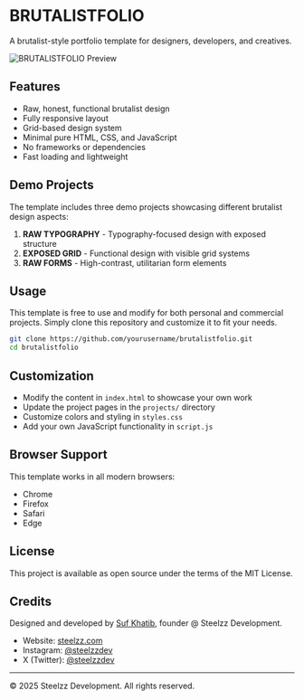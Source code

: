 # BRUTALISTFOLIO

A brutalist-style portfolio template for designers, developers, and creatives.

![BRUTALISTFOLIO Preview](https://media.discordapp.net/attachments/1328480497143386172/1371287583299993630/Screenshot_2025-05-12_at_01.46.42.png?ex=68229695&is=68214515&hm=9d26b8c39babea7fc312c9b8130d1bb642f141e8372d463e90d5b02eb6cd9bb7&=&format=webp&quality=lossless&width=3394&height=1738)

## Features

- Raw, honest, functional brutalist design
- Fully responsive layout
- Grid-based design system
- Minimal pure HTML, CSS, and JavaScript
- No frameworks or dependencies
- Fast loading and lightweight

## Demo Projects

The template includes three demo projects showcasing different brutalist design aspects:

1. **RAW TYPOGRAPHY** - Typography-focused design with exposed structure
2. **EXPOSED GRID** - Functional design with visible grid systems
3. **RAW FORMS** - High-contrast, utilitarian form elements

## Usage

This template is free to use and modify for both personal and commercial projects. Simply clone this repository and customize it to fit your needs.

```bash
git clone https://github.com/yourusername/brutalistfolio.git
cd brutalistfolio
```

## Customization

- Modify the content in `index.html` to showcase your own work
- Update the project pages in the `projects/` directory
- Customize colors and styling in `styles.css`
- Add your own JavaScript functionality in `script.js`

## Browser Support

This template works in all modern browsers:
- Chrome
- Firefox
- Safari
- Edge

## License

This project is available as open source under the terms of the MIT License.

## Credits

Designed and developed by [Suf Khatib](https://steelzz.com), founder @ Steelzz Development.

- Website: [steelzz.com](https://steelzz.com)
- Instagram: [@steelzzdev](https://instagram.com/steelzzdev)
- X (Twitter): [@steelzzdev](https://x.com/steelzzdev)

---

© 2025 Steelzz Development. All rights reserved. 
